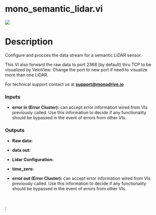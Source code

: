 # mono_semantic_lidar.vi

<p class="img_container">
<img class="lg_img" src="C:\Users\graci\monodrive\documentation\docs\LV_client\sensors\mono_semantic_lidar.png"/>
</p>

# Description

Configure and procces the data stream for a semantic LiDAR sensor. 

This VI also forward the raw data to port 2368  (by default) thru TCP to be visualized by VeloView. Change the port to new port if need to visualize more than one LiDAR.

For technical support contact us at <b>support@monodrive.io</b> 

### Inputs

- **error in (Error Cluster):** can accept error information wired from VIs previously called. Use this information to decide if any functionality should be bypassed in the event of errors from other VIs. 

### Outputs

- **Raw data:**   

- **data out:**   

- **Lidar Configuration:**   

- **time_zero:**   

- **error out (Error Cluster):** can accept error information wired from VIs previously called. Use this information to decide if any functionality should be bypassed in the event of errors from other VIs. 

<p>&nbsp;</p>
;</p>
